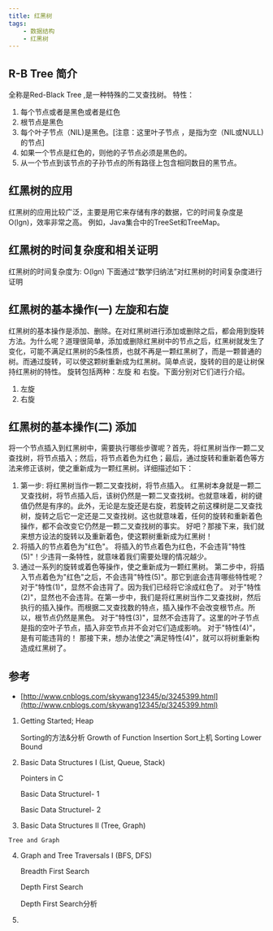```yaml
---
title: 红黑树
tags:
    - 数据结构
    - 红黑树
---
```

## R-B Tree 简介
全称是Red-Black Tree ,是一种特殊的二叉查找树。
特性：
1. 每个节点或者是黑色或者是红色
2. 根节点是黑色
3. 每个叶子节点（NIL)是黑色。[注意：这里叶子节点 ，是指为空（NIL或NULL)的节点]
4. 如果一个节点是红色的，则他的子节点必须是黑色的。
5. 从一个节点到该节点的子孙节点的所有路径上包含相同数目的黑节点。
## 红黑树的应用
红黑树的应用比较广泛，主要是用它来存储有序的数据，它的时间复杂度是O(lgn)，效率非常之高。
例如，Java集合中的TreeSet和TreeMap。
## 红黑树的时间复杂度和相关证明
红黑树的时间复杂度为: O(lgn)
下面通过“数学归纳法”对红黑树的时间复杂度进行证明
## 红黑树的基本操作(一) 左旋和右旋
红黑树的基本操作是添加、删除。在对红黑树进行添加或删除之后，都会用到旋转方法。为什么呢？道理很简单，添加或删除红黑树中的节点之后，红黑树就发生了变化，可能不满足红黑树的5条性质，也就不再是一颗红黑树了，而是一颗普通的树。而通过旋转，可以使这颗树重新成为红黑树。简单点说，旋转的目的是让树保持红黑树的特性。
旋转包括两种：左旋 和 右旋。下面分别对它们进行介绍。
1. 左旋	
2. 右旋
## 红黑树的基本操作(二) 添加
将一个节点插入到红黑树中，需要执行哪些步骤呢？首先，将红黑树当作一颗二叉查找树，将节点插入；然后，将节点着色为红色；最后，通过旋转和重新着色等方法来修正该树，使之重新成为一颗红黑树。详细描述如下：
1. 第一步: 将红黑树当作一颗二叉查找树，将节点插入。
       红黑树本身就是一颗二叉查找树，将节点插入后，该树仍然是一颗二叉查找树。也就意味着，树的键值仍然是有序的。此外，无论是左旋还是右旋，若旋转之前这棵树是二叉查找树，旋转之后它一定还是二叉查找树。这也就意味着，任何的旋转和重新着色操作，都不会改变它仍然是一颗二叉查找树的事实。
       好吧？那接下来，我们就来想方设法的旋转以及重新着色，使这颗树重新成为红黑树！
2. 将插入的节点着色为"红色"。
 将插入的节点着色为红色，不会违背"特性(5)"！少违背一条特性，就意味着我们需要处理的情况越少。
3.  通过一系列的旋转或着色等操作，使之重新成为一颗红黑树。
       第二步中，将插入节点着色为"红色"之后，不会违背"特性(5)"。那它到底会违背哪些特性呢？
       对于"特性(1)"，显然不会违背了。因为我们已经将它涂成红色了。
       对于"特性(2)"，显然也不会违背。在第一步中，我们是将红黑树当作二叉查找树，然后执行的插入操作。而根据二叉查找数的特点，插入操作不会改变根节点。所以，根节点仍然是黑色。
       对于"特性(3)"，显然不会违背了。这里的叶子节点是指的空叶子节点，插入非空节点并不会对它们造成影响。
       对于"特性(4)"，是有可能违背的！
       那接下来，想办法使之"满足特性(4)"，就可以将树重新构造成红黑树了。
    
    
    
    
    
## 参考
- [http://www.cnblogs.com/skywang12345/p/3245399.html](http://www.cnblogs.com/skywang12345/p/3245399.html)   
    
    
    
1. Getting Started; Heap

    Sorting的方法&分析
    Growth of Function
    Insertion Sort上机
    Sorting   Lower Bound

2. Basic   Data Structures I (List, Queue, Stack) 

    Pointers in C

    Basic Data StructureⅠ- 1

    Basic Data StructureⅠ- 2
    
3.   Basic Data Structures II   (Tree, Graph)

    Tree and Graph

4. Graph and Tree Traversals I   (BFS, DFS)

    Breadth First Search

    Depth First Search

    Depth First Search分析
5. 